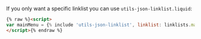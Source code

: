 If you only want a specific linklist you can use `utils-json-linklist.liquid`:

```html
{% raw %}<script>
var mainMenu = {% include 'utils-json-linklist', linklist: linklists.main-menu %};
</script>{% endraw %}
```

